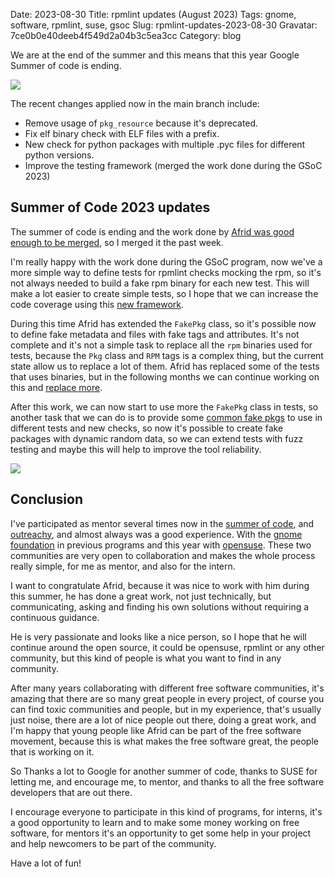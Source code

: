 Date: 2023-08-30
Title: rpmlint updates (August 2023)
Tags: gnome, software, rpmlint, suse, gsoc
Slug: rpmlint-updates-2023-08-30
Gravatar: 7ce0b0e40deeb4f549d2a04b3c5ea3cc
Category: blog

We are at the end of the summer and this means that this year Google Summer of
code is ending.

<p class="img">
  <img src="/pictures/rpmlint-gitg-gsoc-2023.png" />
</p>

The recent changes applied now in the main branch include:

 * Remove usage of `pkg_resource` because it's deprecated.
 * Fix elf binary check with ELF files with a prefix.
 * New check for python packages with multiple .pyc files for different python
   versions.
 * Improve the testing framework (merged the work done during the GSoC 2023)

## Summer of Code 2023 updates

The summer of code is ending and the work done by [Afrid was good enough to be merged][1],
so I merged it the past week.

I'm really happy with the work done during the GSoC program, now we've a more
simple way to define tests for rpmlint checks mocking the rpm, so it's not
always needed to build a fake rpm binary for each new test. This will make a
lot easier to create simple tests, so I hope that we can increase the code
coverage using this [new framework][2].

During this time Afrid has extended the `FakePkg` class, so it's possible now
to define fake metadata and files with fake tags and attributes. It's not
complete and it's not a simple task to replace all the `rpm` binaries used for
tests, because the `Pkg` class and `RPM` tags is a complex thing, but the
current state allow us to replace a lot of them. Afrid has replaced some of the
tests that uses binaries, but in the following months we can continue working
on this and [replace more][3].

After this work, we can now start to use more the `FakePkg` class in tests,
so another task that we can do is to provide some [common fake pkgs][4] to use
in different tests and new checks, so now it's possible to create fake packages
with dynamic random data, so we can extend tests with fuzz testing and maybe
this will help to improve the tool reliability.

<p class="img">
  <img src="/pictures/gsoc.png" />
</p>

## Conclusion

I've participated as mentor several times now in the [summer of code][6], and
[outreachy][7], and almost always was a good experience. With the [gnome foundation][8]
in previous programs and this year with [opensuse][9]. These two communities
are very open to collaboration and makes the whole process really simple, for
me as mentor, and also for the intern.

I want to congratulate Afrid, because it was nice to work with him during this
summer, he has done a great work, not just technically, but communicating,
asking and finding his own solutions without requiring a continuous guidance.

He is very passionate and looks like a nice person, so I hope that he will
continue around the open source, it could be opensuse, rpmlint or any other
community, but this kind of people is what you want to find in any community.

After many years collaborating with different free software communities, it's
amazing that there are so many great people in every project, of course you can
find toxic communities and people, but in my experience, that's usually just
noise, there are a lot of nice people out there, doing a great work, and I'm
happy that young people like Afrid can be part of the free software movement,
because this is what makes the free software great, the people that is
working on it.

So Thanks a lot to Google for another summer of code, thanks to SUSE for
letting me, and encourage me, to mentor, and thanks to all the free software
developers that are out there.

I encourage everyone to participate in this kind of programs, for interns, it's
a good opportunity to learn and to make some money working on free software,
for mentors it's an opportunity to get some help in your project and help
newcomers to be part of the community.

Have a lot of fun!

[1]: https://github.com/rpm-software-management/rpmlint/pull/1101
[2]: https://github.com/rpm-software-management/rpmlint/blob/main/test/README.md
[3]: https://github.com/rpm-software-management/rpmlint/issues/1105
[4]: https://github.com/rpm-software-management/rpmlint/issues/1104
[5]: https://afridhussain.tech/
[6]: https://summerofcode.withgoogle.com/
[7]: https://www.outreachy.org/
[8]: https://www.gnome.org/
[9]: https://www.opensuse.org/
